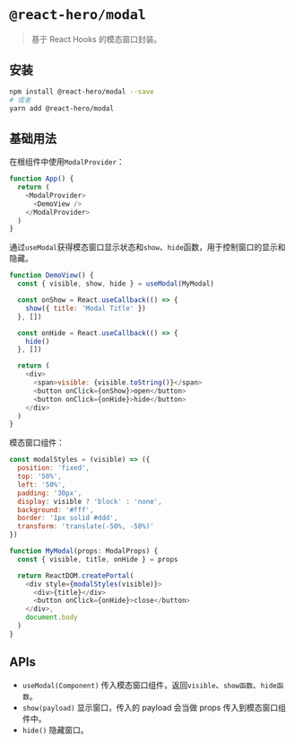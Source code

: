 # `@react-hero/modal`

> 基于 React Hooks 的模态窗口封装。

## 安装

```bash
npm install @react-hero/modal --save
# 或者
yarn add @react-hero/modal
```

## 基础用法

在根组件中使用`ModalProvider`：

```javascript
function App() {
  return (
    <ModalProvider>
      <DemoView />
    </ModalProvider>
  )
}
```

通过`useModal`获得模态窗口显示状态和`show`、`hide`函数，用于控制窗口的显示和隐藏。

```javascript
function DemoView() {
  const { visible, show, hide } = useModal(MyModal)

  const onShow = React.useCallback(() => {
    show({ title: 'Modal Title' })
  }, [])

  const onHide = React.useCallback(() => {
    hide()
  }, [])

  return (
    <div>
      <span>visible: {visible.toString()}</span>
      <button onClick={onShow}>open</button>
      <button onClick={onHide}>hide</button>
    </div>
  )
}
```

模态窗口组件：

```javascript
const modalStyles = (visible) => ({
  position: 'fixed',
  top: '50%',
  left: '50%',
  padding: '30px',
  display: visible ? 'block' : 'none',
  background: '#fff',
  border: '1px solid #ddd',
  transform: 'translate(-50%, -50%)'
})

function MyModal(props: ModalProps) {
  const { visible, title, onHide } = props

  return ReactDOM.createPortal(
    <div style={modalStyles(visible)}>
      <div>{title}</div>
      <button onClick={onHide}>close</button>
    </div>,
    document.body
  )
}
```

## APIs

- `useModal(Component)` 传入模态窗口组件，返回`visible`、`show函数`、`hide函数`。
- `show(payload)` 显示窗口，传入的 payload 会当做 props 传入到模态窗口组件中。
- `hide()` 隐藏窗口。
